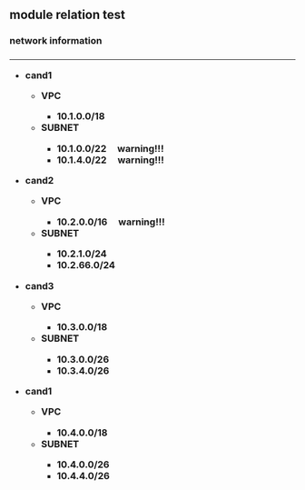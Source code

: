 <h2>module relation test</h2>
<h3> network information <h3 />
<hr />
<ul>
<li>cand1</li>
    <ul>
    <li>VPC</li>
        <ul>
            <li>10.1.0.0/18</li>
        </ul>
    <li>SUBNET</li>
        <ul>
            <li>10.1.0.0/22  &nbsp;&nbsp;&nbsp;&nbsp;warning!!!</li>
            <li>10.1.4.0/22  &nbsp;&nbsp;&nbsp;&nbsp;warning!!!</li>
        </ul>
    </ul>
</ul>


<ul>
<li>cand2</li>
    <ul>
    <li>VPC</li>
        <ul>
            <li>10.2.0.0/16 &nbsp;&nbsp;&nbsp;&nbsp;warning!!!</li>
        </ul>
    <li>SUBNET</li>
        <ul>
            <li>10.2.1.0/24</li>
            <li>10.2.66.0/24</li>
        </ul>
    </ul>
</ul>


<ul>
<li>cand3</li>
    <ul>
    <li>VPC</li>
        <ul>
            <li>10.3.0.0/18</li>
        </ul>
    <li>SUBNET</li>
        <ul>
            <li>10.3.0.0/26</li>
            <li>10.3.4.0/26</li>
        </ul>
    </ul>
</ul>


<ul>
<li>cand1</li>
    <ul>
    <li>VPC</li>
        <ul>
            <li>10.4.0.0/18</li>
        </ul>
    <li>SUBNET</li>
        <ul>
            <li>10.4.0.0/26</li>
            <li>10.4.4.0/26</li>
        </ul>
    </ul>
</ul>
